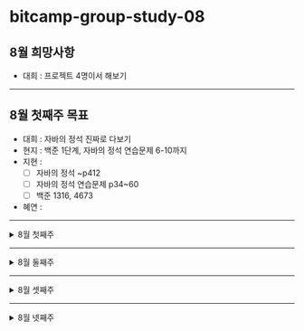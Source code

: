 # bitcamp-group-study-08
## 8월 희망사항
- 대희 : 프로젝트 4명이서 해보기
---
## 8월 첫째주 목표
- 대희 : 자바의 정석 진짜로 다보기
- 현지 : 백준 1단계, 자바의 정석 연습문제 6-10까지
- 지현 : 
   - [ ] 자바의 정석 ~p412
   - [ ] 자바의 정석 연습문제 p34~60
   - [ ] 백준 1316, 4673
- 혜연 :  
 ---
<details>
<summary>8월 첫째주</summary>
<div markdown="1">

### 8월 02일 (월)
- 대희 :
- 현지 :
   -자바의 정석 6-1/6-2(완료)
   -8-a 복습(완료)
- 지현 : 
   - [x] 08_a 복습
   - [x] 08-b 해보기
- 혜연 :  
---
### 8월 03일 (화)
- 대희 :
- 현지 :복습 완료
- 지현 : 
   - [ ] 08-b, c, d 복습(미완료)
- 혜연 :  
---
### 8월 03일 (수)
- 대희 :
- 현지 :
- 지현 : 
   - [] 09-a 복습
   - [x] 09-b 복습
- 혜연 :  
---
### 8월 03일 (목)
- 대희 :
- 현지 :
- 지현 : X
- 혜연 :  
---
### 8월 03일 (금)
- 대희 :
- 현지 :
- 지현 : 07-a, b, 08-a 복습완료
- 혜연 :  
---
### 8월 03일 (토)
- 대희 :
- 현지 :
- 지현 : 
   - [ ] 08-b, c, d 복습
   - [ ] 09-a, b, c, d, e 복습
   - [ ] 10-a, b, c, d, e, f, g 
- 혜연 :  
---
### 8월 03일 (일)
- 대희 :
- 현지 :
- 지현 : 
- 혜연 :  
</div>
</details>

---

<details>
<summary>8월 둘째주</summary>
<div markdown="1">

### 8월 02일 (월)
- 대희 :
- 현지 :
- 지현 : 
- 혜연 :  
---
### 8월 03일 (화)
- 대희 :
- 현지 :
- 지현 : 
- 혜연 :  
   
</div>
</details>

---

<details>
<summary>8월 셋째주</summary>
<div markdown="1">

### 8월 02일 (월)
- 대희 :
- 현지 :
- 지현 : 
- 혜연 :  
---
### 8월 03일 (화)
- 대희 :
- 현지 :
- 지현 : 
- 혜연 :  
   
</div>
</details>

---

<details>
<summary>8월 넷째주</summary>
<div markdown="1">

### 8월 02일 (월)
- 대희 :
- 현지 :
- 지현 : 
- 혜연 :  
---
### 8월 03일 (화)
- 대희 :
- 현지 :
- 지현 : 
- 혜연 :  
   
</div>
</details>
